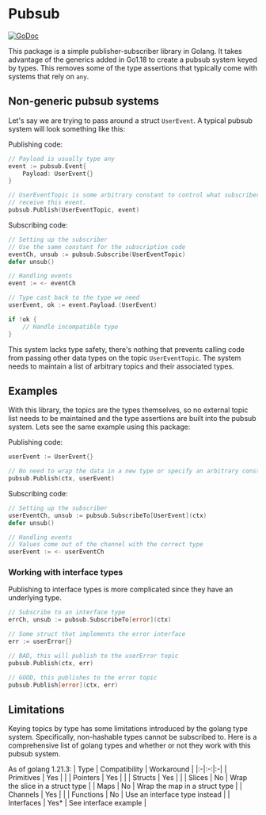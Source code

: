 # Pubsub
[![GoDoc](https://pkg.go.dev/badge/github.com/WillYingling/pubsub?status.svg)](https://pkg.go.dev/github.com/WillYingling/pubsub?tab=doc)

This package is a simple publisher-subscriber library in Golang. It takes advantage of the generics added in Go1.18
to create a pubsub system keyed by types. This removes some of the type assertions that typically come with systems that rely on `any`. 

## Non-generic pubsub systems

Let's say we are trying to pass around a struct `UserEvent`.
A typical pubsub system will look something like this:

Publishing code:
```go
// Payload is usually type any
event := pubsub.Event{
    Payload: UserEvent{}
}

// UserEventTopic is some arbitrary constant to control what subscribers
// receive this event.
pubsub.Publish(UserEventTopic, event)
```

Subscribing code:
```go
// Setting up the subscriber
// Use the same constant for the subscription code
eventCh, unsub := pubsub.Subscribe(UserEventTopic)
defer unsub()

// Handling events
event := <- eventCh

// Type cast back to the type we need
userEvent, ok := event.Payload.(UserEvent)

if !ok {
    // Handle incompatible type
}
```

This system lacks type safety, there's nothing that prevents calling code
from passing other data types on the topic `UserEventTopic`. The system
needs to maintain a list of arbitrary topics and their associated types.

## Examples

With this library, the topics are the types themselves, so no external topic
list needs to be maintained and the type assertions are built into the 
pubsub system. Lets see the same example using this package:

Publishing code:

```go
userEvent := UserEvent{}

// No need to wrap the data in a new type or specify an arbitrary constant.
pubsub.Publish(ctx, userEvent)
```

Subscribing code:
```go
// Setting up the subscriber
userEventCh, unsub := pubsub.SubscribeTo[UserEvent](ctx)
defer unsub()

// Handling events
// Values come out of the channel with the correct type
userEvent := <- userEventCh
```

### Working with interface types

Publishing to interface types is more complicated since they have an
underlying type.

```go
// Subscribe to an interface type
errCh, unsub := pubsub.SubscribeTo[error](ctx)
```

```go
// Some struct that implements the error interface
err := userError{}

// BAD, this will publish to the userError topic
pubsub.Publish(ctx, err)

// GOOD, this publishes to the error topic
pubsub.Publish[error](ctx, err)
```

## Limitations

Keying topics by type has some limitations introduced by the golang type
system. Specifically, non-hashable types cannot be subscribed to. Here is
a comprehensive list of golang types and whether or not they work with this pubsub system.

As of golang 1.21.3:
| Type | Compatibility | Workaround |
|:-|:-:|:-|
| Primitives | Yes | |
| Pointers | Yes | |
| Structs | Yes | |
| Slices | No | Wrap the slice in a struct type |
| Maps | No | Wrap the map in a struct type |
| Channels | Yes | |
| Functions | No | Use an interface type instead |
| Interfaces | Yes* | See interface example |